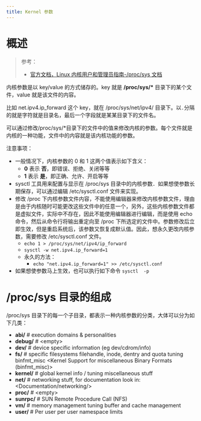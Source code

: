 ```yaml
---
title: Kernel 参数
---
```


# 概述

> 参考：
> - [官方文档，Linux 内核用户和管理员指南-/proc/sys 文档](https://www.kernel.org/doc/html/latest/admin-guide/sysctl/index.html)

内核参数是以 key/value 的方式储存的。key 就是 **/proc/sys/\*** 目录下的某个文件，value 就是该文件的内容。

比如 net.ipv4.ip_forward 这个 key，就在 /proc/sys/net/ipv4/ 目录下。以`.`分隔的就是字符就是目录名，最后一个字段就是某某目录下的文件名。

可以通过修改/proc/sys/\*目录下的文件中的值来修改内核的参数。每个文件就是内核的一种功能，文件中的内容就是该内核功能的参数。

注意事项：
- 一般情况下，内核参数的 0 和 1 这两个值表示如下含义：
  - **0** 表示 **否**，即错误、拒绝、关闭等等
  - **1** 表示 **是**，即正确、允许、开启等等
- sysctl 工具用来配置与显示在 /proc/sys 目录中的内核参数．如果想使参数长期保存，可以通过编辑 /etc/sysctl.conf 文件来实现。
- 修改 /proc 下内核参数文件内容，不能使用编辑器来修改内核参数文件，理由是由于内核随时可能更改这些文件中的任意一个，另外，这些内核参数文件都是虚拟文件，实际中不存在，因此不能使用编辑器进行编辑，而是使用 echo 命令，然后从命令行将输出重定向至 /proc 下所选定的文件中。参数修改后立即生效，但是重启系统后，该参数又恢复成默认值。因此，想永久更改内核参数，需要修改 /etc/sysctl.conf 文件。
  - `echo 1 > /proc/sys/net/ipv4/ip_forward`
  - `sysctl -w net.ipv4.ip_forward=1`
  - 永久的方法：
    - `echo "net.ipv4.ip_forward=1" >> /etc/sysctl.conf`
- 如果想使参数马上生效，也可以执行如下命令 `sysctl  -p`

# /proc/sys 目录的组成

/proc/sys 目录下的每一个子目录，都表示一种内核参数的分类，大体可以分为如下几类：
- **abi/** # execution domains & personalities
- **debug/** # \<empty>
- **dev/** # device specific information (eg dev/cdrom/info)
- **fs/** # specific filesystems filehandle, inode, dentry and quota tuning binfmt_misc \<Kernel Support for miscellaneous Binary Formats (binfmt_misc)>
- **kernel/** # global kernel info / tuning miscellaneous stuff
- **net/** # networking stuff, for documentation look in: \<Documentation/networking/>
- **proc/** # \<empty>
- **sunrpc/** # SUN Remote Procedure Call (NFS)
- **vm/** # memory management tuning buffer and cache management
- **user/** # Per user per user namespace limits
